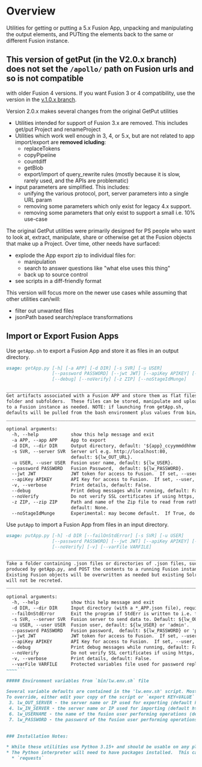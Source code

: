 # Overview

Utilities for getting or putting a 5.x Fusion App, unpacking and manipulating the output elements, and PUTting the elements 
back to the same or different Fusion instance.

## This version of getPut (in the V2.0.x branch) does not set the `/apollo/` path on Fusion urls and so is not compatible 
with older Fusion 4 versions.  If you want Fusion 3 or 4 compatibility, use the version in the [v.1.0.x branch](https://github.com/andrewshumway/Fusion_getPut/tree/v1.0.x).

Version 2.0.x makes several changes from the original GetPut utilities
* Utilities intended for support of Fusion 3.x are removed.  This includes get/put Project and renameProject
* Utilities which work well enough in 3, 4, or 5.x, but are not related to app import/export are **removed icluding**:
  * replaceTokens
  * copyPipeiine
  * countdiff
  * getBlob
  * export/import of query_rewrite rules (mostly because it is slow, rarely used, and the APIs are problematic)
* input parameters are simplified.  This includes:
   * unifying the various protocol, port, server parameters into a single URL param
   * removing some parameters which only exist for legacy 4.x support.
   * removing some parameters that only exist to support a small i.e. 10% use-case
  
The original GetPut utilities were primarily designed for PS people who want to look at, extract, manipulate, share or otherwise get at the Fusion objects that make up a Project.
Over time, other needs have surfaced:
* explode the App export zip to  individual files for:
  * manipulation
  * search to answer questions like "what else uses this thing" 
  * back up to source control
* see scripts in a diff-friendly format

This version will focus more on the newer use cases while assuming that other utilities can/will:
* filter out unwanted files 
* jsonPath based search/replace transformations 

##  Import or Export Fusion Apps

Use `getApp.sh` to export a Fusion App and store it as files in an output directory.
```markdown
usage: getApp.py [-h] [-a APP] [-d DIR] [-s SVR] [-u USER]
                 [--password PASSWORD] [--jwt JWT] [--apiKey APIKEY] [-v]
                 [--debug] [--noVerify] [-z ZIP] [--noStageIdMunge]

______________________________________________________________________________
Get artifacts associated with a Fusion APP and store them as flat files in a 
folder and subfolders.  These files can be stored, manipulate and uploaded, 
to a Fusion instance as needed. NOTE: if launching from getApp.sh, 
defaults will be pulled from the bash environment plus values from bin/lw.env.sh
______________________________________________________________________________

optional arguments:
  -h, --help            show this help message and exit
  -a APP, --app APP     App to export
  -d DIR, --dir DIR     Output directory, default: '${app}_ccyymmddhhmm'.
  -s SVR, --server SVR  Server url e.g. http://localhost:80, 
                        default: ${lw_OUT_URL}.
  -u USER, --user USER  Fusion user name, default: ${lw_USER}.
  --password PASSWORD   Fusion Password,  default: ${lw_PASSWORD}.
  --jwt JWT             JWT token for access to Fusion.  If set, --user, --password will be ignored
  --apiKey APIKEY       API Key for access to Fusion.  If set, --user, --password and --jwt will be ignored
  -v, --verbose         Print details, default: False.
  --debug               Print debug messages while running, default: False.
  --noVerify            Do not verify SSL certificates if using https, default: False.
  -z ZIP, --zip ZIP     Path and name of the Zip file to read from rather than using an export from --server, 
                        default: None.
  --noStageIdMunge      Experimental: may become default.  If True, do not munge pipeline stage ids. default: False.
```
Use `putApp` to import a Fusion App from files in an input directory.

```markdown
usage: putApp.py [-h] -d DIR [--failOnStdError] [-s SVR] [-u USER]
                 [--password PASSWORD] [--jwt JWT] [--apiKey APIKEY] [--debug]
                 [--noVerify] [-v] [--varFile VARFILE]

___________________________________________________________________________________
Take a folder containing .json files or directories of .json files, such as that  
produced by getApp.py, and POST the contents to a running Fusion instance.  
Existing Fusion objects will be overwritten as needed but existing Solr collections
will not be recreted.
___________________________________________________________________________________

optional arguments:
  -h, --help            show this help message and exit
  -d DIR, --dir DIR     Input directory (with a *_APP.json file), required.
  --failOnStdError      Exit the program if StdErr is written to i.e. fail when any call fails.
  -s SVR, --server SVR  Fusion server to send data to. Default: ${lw_OUT_URL} or 'localhost'.
  -u USER, --user USER  Fusion user, default: ${lw_USER} or 'admin'.
  --password PASSWORD   Fusion password,  default: ${lw_PASSWORD} or 'password123'.
  --jwt JWT             JWT token for access to Fusion.  If set, --user, --password will be ignored
  --apiKey APIKEY       API Key for access to Fusion.  If set, --user, --password and --jwt will be ignored
  --debug               Print debug messages while running, default: False.
  --noVerify            Do not verify SSL certificates if using https, default: False.
  -v, --verbose         Print details, default: False.
  --varFile VARFILE     Protected variables file used for password replacement (if needed) default: None.
~~~~```

##### Environment variables from `bin/lw.env.sh` file

Several variable defaults are contained in the 'lw.env.sh' script. Most of the bash scripts in Quickstart invoke this to set these defaults in the local environment.  
To override, either edit your copy of the script or `export KEY=VALUE` in the parent bash environment.  
 3. lw_OUT_SERVER - the server name or IP used for exporting (default https://localhost)
 4. lw_IN_SERVER - the server name or IP used for importing (default https://localhost) 
 6. lw_USERNAME - the name of the fusion user performing operations (default admin)
 7. lw_PASSWORD - the password of the fusion user performing operations (default password123)
 

### Installation Notes:

* While these utilities use Python 3.15+ and should be usable on any platform with a Python interpreter, the development platform is the BSD unix flavor common on Macintosh computers.
* The Python interpreter will need to have packages installed.  This can be done via `pip` or other python package management tools
  * `requests`
